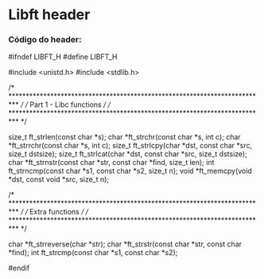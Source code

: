 # Libft header

### Código do header:
#ifndef LIBFT_H
#define LIBFT_H

#include <unistd.h>
#include <stdlib.h>

/* ************************************************************************** */
/*                          Part 1 - Libc functions                           */
/* ************************************************************************** */

size_t  ft_strlen(const char *s);
char    *ft_strchr(const char *s, int c);
char    *ft_strrchr(const char *s, int c);
size_t  ft_strlcpy(char *dst, const char *src, size_t dstsize);
size_t  ft_strlcat(char *dst, const char *src, size_t dstsize);
char    *ft_strnstr(const char *str, const char *find, size_t len);
int     ft_strncmp(const char *s1, const char *s2, size_t n);
void	*ft_memcpy(void *dst, const void *src, size_t n);

/* ************************************************************************** */
/*                              Extra functions                               */
/* ************************************************************************** */

char    *ft_strreverse(char *str);
char    *ft_strstr(const char *str, const char *find);
int     ft_strcmp(const char *s1, const char *s2);

#endif
```